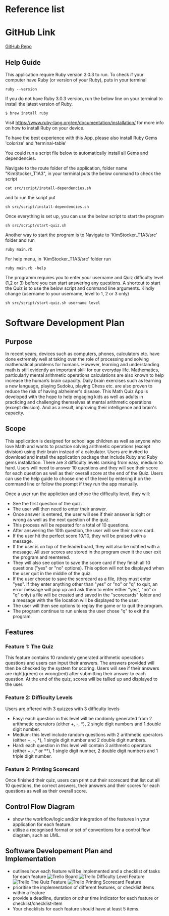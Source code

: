 # Reference list
# GitHub Link
[GitHub Repo](https://github.com/kimbstocker/KimStocker_T1A3)
## Help Guide
This application require Ruby version 3.0.3 to run. To check if your computer have Ruby (or version of your Ruby), puts in your terminal
```
ruby --version
```
If you do not have Ruby 3.0.3 version, run the below line on your terminal to install the latest version of Ruby.
```
$ brew install ruby
``` 
Visit https://www.ruby-lang.org/en/documentation/installation/ for more info on how to install Ruby on your device.

To have the best experience with this App, please also install Ruby Gems 'colorize' and 'terminal-table'

You could run a script file below to automatically install all Gems and dependencies. 

Navigate to the route folder of the application, folder name "KimStocker_T1A3", in your terminal puts the below command to check the script

```
cat src/script/install-dependencies.sh
```
and to run the script put
```
sh src/script/install-dependencies.sh
```
Once everything is set up, you can use the below script to start the program
```
sh src/script/start-quiz.sh
```
Another way to start the program is to Navigate to 'KimStocker_T1A3/src' folder and run
```
ruby main.rb
```
For help menu, in 'KimStocker_T1A3/src' folder run
```
ruby main.rb -help
```
The programm requires you to enter your username and Quiz difficulty level (1,2 or 3) before you can start answering any questions. A shortcut to start the Quiz is to use the below script and command line arguments. 
Kindly change (username to your username, level to 1, 2 or 3 only)
```
sh src/script/start-quiz.sh username level
```
# Software Development Plan
## Purpose
In recent years, devices such as computers, phones, calculators etc. have done extremely well at taking over the role of processing and solving mathematical problems for humans. However, learning and understanding math is still evidently an important skill for our everyday life. Mathematics, particularly mental arithmetic operations calculations are also known to help increase the human’s brain capacity. Daily brain exercises such as learning a new language, playing Sudoku, playing Chess etc. are also proven to reduce the risk of having alzheimer's disease. This Math Quiz App is developed with the hope to help engaging kids as well as adults in practicing and challenging themselves at mental arithmetic operations (except division). And as a result, improving their intelligence and brain's capacity. 
## Scope
This application is designed for school age children as well as anyone who love Math and wants to practice solving arithmetic operations (except division) using their brain instead of a calculator. 
Users are invited to download and install the application package that include Ruby and Ruby gems installation.
There are 3 difficulty levels ranking from easy, medium to hard. Users will need to answer 10 questions and they will see their score for each question as well as their overall score at the end of the Quiz. Users can use the help guide to choose one of the level by entering it on the command line or follow the prompt if they run the app manually.

Once a user run the appliction and chose the difficulty level, they will:

- See the first question of the quiz. 
- The user will then need to enter their answer.
- Once answer is entered, the user will see if their answer is right or wrong as well as the next question of the quiz. 
- This process will be repeated for a total of 10 questions.
- After answering the 10th question, the user will see their score card. 
- If the user hit the perfect score 10/10, they will be praised with a message.
- If the user is on top of the leaderboard, they will also be notified with a message. All user scores are stored in the program even it the user exit the program and reentered. 
- They will also see option to save the score card if they finish all 10 questions ("yes" or "no" options). This option will not be displayed when the user quit in the middle of the quiz. 
- If the user choose to save the scorecard as a file, (they must enter "yes". If they enter anything other than "yes" or "no" or "q" to quit, an error message will pop up and ask them to enter either "yes", "no" or "q" only) a file will be created and saved in the "scorecards" folder and a message with the file location will be displayed to the user.
- The user will then see options to replay the game or to quit the program. 
- The program continue to run unless the user chose "q" to exit the program.
## Features
### Feature 1: The Quiz
This feature contains 10 randomly generated arithmetic operations questions and users can input their answers. The answers provided will then be checked by the system for scoring. Users will see if their answers are right(green) or wrong(red) after submitting their answer to each question. At the end of the quiz, scores will be tallied up and displayed to the user.
### Feature 2: Difficulty Levels
Users are offered with 3 quizzes with 3 difficulty levels
- Easy: each question in this level will be randomly generated from 2 arithmetic operators (either +, -, *), 2 single digit numbers and 1 double digit number. 
- Medium: this level include random questions with 2 arithmetic operators (either +, -, *), 1 single digit number and 2 double digit numbers.
- Hard: each question in this level will contain 3 arithmetic operators (either +,-,* or **), 1 single digit number, 2 double digit numbers and 1 triple digit number.
### Feature 3: Printing Scorecard
Once finished their quiz, users can print out their scorecard that list out all 10 questions, the correct answers, their answers and their scores for each questions as well as their overall score.
## Control Flow Diagram
- show the workflow/logic and/or integration of the features in your application for each feature.
- utilise a recognised format or set of conventions for a control flow diagram, such as UML.
## Software Developement Plan and Implementation
- outlines how each feature will be implemented and a checklist of tasks for each feature
  ![Trello Board](docs/TrelloHome.png "TrelloBoard")
  ![Trello Difficulty Level Feature](docs/TrelloDifficultyLevel.png "DifficultyLevelFeature")
  ![Trello The Quiz Feature](docs/TrelloTheQuiz.png "TheQuizFeature")
  ![Trello Printing Scorecard Feature](docs/TrelloPrintingScorecard.png "PrintingScorecardFeature")
- prioritise the implementation of different features, or checklist items within a feature
- provide a deadline, duration or other time indicator for each feature or checklist/checklist-item
-  Your checklists for each feature should have at least 5 items.
  

